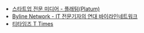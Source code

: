 - [스타트업 전문 미디어 - 플래텀(Platum)](https://platum.kr)
- [Byline Network - IT 전문기자의 연대 바이라인네트워크](https://byline.network)
- [티타임즈 T Times](https://www.ttimes.co.kr)
